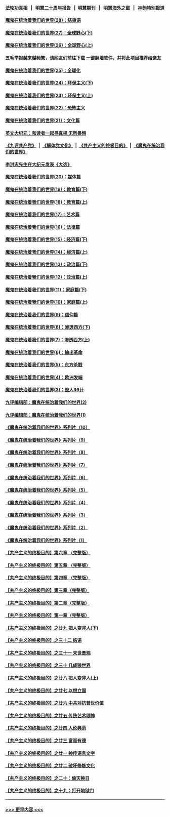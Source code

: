 #### [法轮功真相](https://github.com/gfw-breaker/truth/blob/master/README.md?t=0) &nbsp;&nbsp;|&nbsp;&nbsp; [明慧二十周年报告](https://github.com/gfw-breaker/mh-reports/blob/master/README.md?t=0) &nbsp;&nbsp;|&nbsp;&nbsp;[明慧期刊](https://github.com/gfw-breaker/mh-qikan) &nbsp;&nbsp;|&nbsp;&nbsp; [明慧海外之窗](https://github.com/gfw-breaker/mh-news/blob/master/README.md?t=0) &nbsp;&nbsp;|&nbsp;&nbsp; [神韵特别报道](https://github.com/gfw-breaker/mh-news/blob/master/shenyun.md?t=0)
#### [魔鬼在统治着我们的世界(28)：结束语](../pages/nsc422/n10936246.md?t=07210951) 
#### [魔鬼在统治着我们的世界(27)：全球野心(下)](../pages/nsc422/n10928319.md?t=07210951) 
#### [魔鬼在统治着我们的世界(26)：全球野心(上)](../pages/nsc422/n10900318.md?t=07210951) 
#### 五毛举报越来越频繁，请网友们前往下载 [一键翻墙软件](https://github.com/gfw-breaker/ssr-accounts)，并将此项目推荐给亲友
#### [魔鬼在统治着我们的世界(25)：全球化](../pages/nsc422/n10788205.md?t=07210951) 
#### [魔鬼在统治着我们的世界(24)：环保主义(下)](../pages/nsc422/n10695307.md?t=07210951) 
#### [魔鬼在统治着我们的世界(23)：环保主义(上)](../pages/nsc422/n10688613.md?t=07210951) 
#### [魔鬼在统治着我们的世界(22)：恐怖主义](../pages/nsc422/n10614727.md?t=07210951) 
#### [魔鬼在统治着我们的世界(21)：文化篇](../pages/nsc422/n10597706.md?t=07210951) 
#### [英文大纪元：和读者一起寻真相 无所畏惧](../pages/nsc422/n12542027.md?t=07210951) 
#### [《九评共产党》](https://github.com/begood0513/9ping.md/blob/master/README.md) &nbsp;|&nbsp; [《解体党文化》](../../../../jtdwh.md/blob/master/README.md)  &nbsp;|&nbsp; [《共产主义的终极目的》](../../../../gczydzjmd.md/blob/master/README.md) &nbsp;|&nbsp; [《魔鬼在统治我们的世界》](../../../../mgztzwmdsj.md/blob/master/README.md) 
#### [李洪志先生在大纪元发表《大选》](../pages/nsc422/n12534746.md?t=07210951) 
#### [魔鬼在统治着我们的世界(20)：媒体篇](../pages/nsc422/n10586579.md?t=07210951) 
#### [魔鬼在统治着我们的世界(19)：教育篇(下)](../pages/nsc422/n10564808.md?t=07210951) 
#### [魔鬼在统治着我们的世界(18)：教育篇(上)](../pages/nsc422/n10526970.md?t=07210951) 
#### [魔鬼在统治着我们的世界(17)：艺术篇](../pages/nsc422/n10499093.md?t=07210951) 
#### [魔鬼在统治着我们的世界(16)：法律篇](../pages/nsc422/n10485969.md?t=07210951) 
#### [魔鬼在统治着我们的世界(15)：经济篇(下)](../pages/nsc422/n10469975.md?t=07210951) 
#### [魔鬼在统治着我们的世界(14)：经济篇(上)](../pages/nsc422/n10457370.md?t=07210951) 
#### [魔鬼在统治着我们的世界(13)：政治篇(下)](../pages/nsc422/n10448270.md?t=07210951) 
#### [魔鬼在统治着我们的世界(12)：政治篇(上)](../pages/nsc422/n10444576.md?t=07210951) 
#### [魔鬼在统治着我们的世界(11)：家庭篇(下)](../pages/nsc422/n10440961.md?t=07210951) 
#### [魔鬼在统治着我们的世界(10)：家庭篇(上)](../pages/nsc422/n10435448.md?t=07210951) 
#### [魔鬼在统治着我们的世界(9)：信仰篇](../pages/nsc422/n10432159.md?t=07210951) 
#### [魔鬼在统治着我们的世界(8)：渗透西方(下)](../pages/nsc422/n10429603.md?t=07210951) 
#### [魔鬼在统治着我们的世界(7)：渗透西方(上)](../pages/nsc422/n10426013.md?t=07210951) 
#### [魔鬼在统治着我们的世界(6)：输出革命](../pages/nsc422/n10421536.md?t=07210951) 
#### [魔鬼在统治着我们的世界(5)：东方杀戮](../pages/nsc422/n10417707.md?t=07210951) 
#### [魔鬼在统治着我们的世界(4)：欧洲发端](../pages/nsc422/n10414890.md?t=07210951) 
#### [魔鬼在统治着我们的世界(3)：毁人36计](../pages/nsc422/n10411583.md?t=07210951) 
#### [九评编辑部：魔鬼在统治着我们的世界(2)](../pages/nsc422/n10410036.md?t=07210951) 
#### [九评编辑部：魔鬼在统治着我们的世界(1)](../pages/nsc422/n10406825.md?t=07210951) 
#### [《魔鬼在统治着我们的世界》系列片（10）](../pages/nsc422/n12292670.md?t=07210951) 
#### [《魔鬼在统治着我们的世界》系列片（9）](../pages/nsc422/n12290859.md?t=07210951) 
#### [《魔鬼在统治着我们的世界》系列片（8）](../pages/nsc422/n12287445.md?t=07210951) 
#### [《魔鬼在统治着我们的世界》系列片（7）](../pages/nsc422/n12283425.md?t=07210951) 
#### [《魔鬼在统治着我们的世界》系列片（6）](../pages/nsc422/n12282314.md?t=07210951) 
#### [《魔鬼在统治着我们的世界》系列片（5）](../pages/nsc422/n12281419.md?t=07210951) 
#### [《魔鬼在统治着我们的世界》系列片（4）](../pages/nsc422/n12274024.md?t=07210951) 
#### [《魔鬼在统治着我们的世界》系列片（3）](../pages/nsc422/n12271322.md?t=07210951) 
#### [《魔鬼在统治着我们的世界》系列片（2）](../pages/nsc422/n12269049.md?t=07210951) 
#### [《魔鬼在统治着我们的世界》系列片（1）](../pages/nsc422/n12267575.md?t=07210951) 
#### [【共产主义的终极目的】第六章 （完整版）](../pages/nsc422/n11428913.md?t=07210951) 
#### [【共产主义的终极目的】第五章 （完整版）](../pages/nsc422/n11428912.md?t=07210951) 
#### [【共产主义的终极目的】第四章 （完整版）](../pages/nsc422/n11428907.md?t=07210951) 
#### [【共产主义的终极目的】第三章（完整版）](../pages/nsc422/n11428848.md?t=07210951) 
#### [【共产主义的终极目的】第二章（完整版）](../pages/nsc422/n11428831.md?t=07210951) 
#### [【共产主义的终极目的】第一章（完整版）](../pages/nsc422/n11417651.md?t=07210951) 
#### [【共产主义的终极目的】之廿九 把人变非人(下)](../pages/nsc422/n11344140.md?t=07210951) 
#### [【共产主义的终极目的】之三十二 结语](../pages/nsc422/n11360535.md?t=07210951) 
#### [【共产主义的终极目的】之三十一 末世景观](../pages/nsc422/n11351129.md?t=07210951) 
#### [【共产主义的终极目的】之三十 几成狼世界](../pages/nsc422/n11348280.md?t=07210951) 
#### [【共产主义的终极目的】之廿八 把人变非人(上)](../pages/nsc422/n11340492.md?t=07210951) 
#### [【共产主义的终极目的】之廿七 以恨立国](../pages/nsc422/n11336944.md?t=07210951) 
#### [【共产主义的终极目的】之廿六 中共对抗普世价值](../pages/nsc422/n11324785.md?t=07210951) 
#### [【共产主义的终极目的】之廿五 传统艺术颂神](../pages/nsc422/n11296396.md?t=07210951) 
#### [【共产主义的终极目的】之廿四 人伦典范](../pages/nsc422/n11296397.md?t=07210951) 
#### [【共产主义的终极目的】之廿三 富而有德](../pages/nsc422/n11283598.md?t=07210951) 
#### [【共产主义的终极目的】之廿一 神传语言文字](../pages/nsc422/n11263265.md?t=07210951) 
#### [【共产主义的终极目的】之廿二 破坏修炼文化](../pages/nsc422/n11245728.md?t=07210951) 
#### [【共产主义的终极目的】之二十：偷天换日](../pages/nsc422/n11238846.md?t=07210951) 
#### [【共产主义的终极目的】之十九：打开地狱门](../pages/nsc422/n11206376.md?t=07210951) 

----
#### [ >>> 更早内容 <<< ](../indexes/nsc422-earlier.md)

